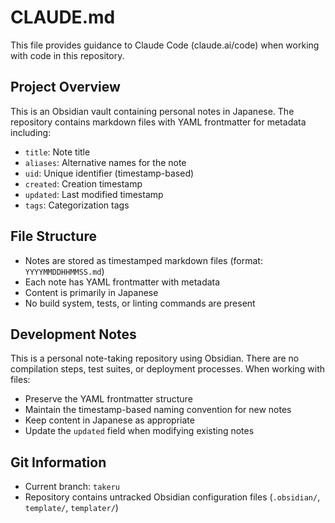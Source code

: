 # CLAUDE.md

This file provides guidance to Claude Code (claude.ai/code) when working with code in this repository.

## Project Overview

This is an Obsidian vault containing personal notes in Japanese. The repository contains markdown files with YAML frontmatter for metadata including:
- `title`: Note title
- `aliases`: Alternative names for the note
- `uid`: Unique identifier (timestamp-based)
- `created`: Creation timestamp
- `updated`: Last modified timestamp
- `tags`: Categorization tags

## File Structure

- Notes are stored as timestamped markdown files (format: `YYYYMMDDHHMMSS.md`)
- Each note has YAML frontmatter with metadata
- Content is primarily in Japanese
- No build system, tests, or linting commands are present

## Development Notes

This is a personal note-taking repository using Obsidian. There are no compilation steps, test suites, or deployment processes. When working with files:

- Preserve the YAML frontmatter structure
- Maintain the timestamp-based naming convention for new notes
- Keep content in Japanese as appropriate
- Update the `updated` field when modifying existing notes

## Git Information

- Current branch: `takeru`
- Repository contains untracked Obsidian configuration files (`.obsidian/`, `template/`, `templater/`)